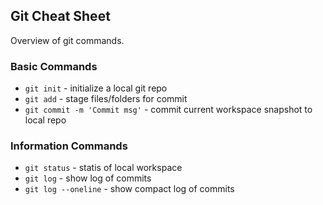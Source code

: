 ## Git Cheat Sheet

Overview of git commands.

### Basic Commands
* `git init` - initialize a local git repo
* `git add` - stage files/folders for commit
* `git commit -m 'Commit msg'` - commit current workspace snapshot to local repo

### Information Commands
* `git status` - statis of local workspace
* `git log` - show log of commits
* `git log --oneline` - show compact log of commits
